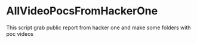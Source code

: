 # AllVideoPocsFromHackerOne
This script grab public report from hacker one and make some folders with poc videos  
